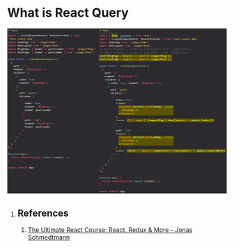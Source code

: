 # What is React Query

![Lazy_loading](../../img/Lazy_loading.jpg)

1. ## References

   1. [The Ultimate React Course: React, Redux & More - Jonas Schmedtmann](https://www.udemy.com/course/the-ultimate-react-course/)